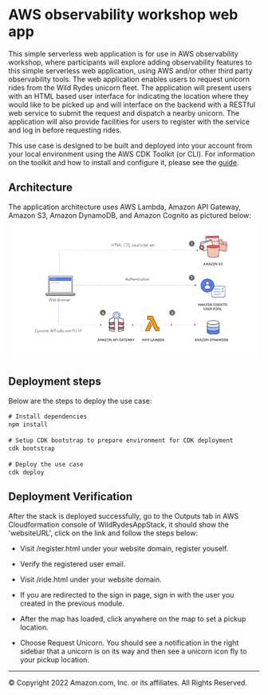 # AWS observability workshop web app

 This simple serverless web application is for use in AWS observability workshop, where participants will explore adding observability features to this simple serverless web application, using AWS and/or other third party observability tools. The web application enables users to request unicorn rides from the Wild Rydes unicorn fleet. The application will present users with an HTML based user interface for indicating the location where they would like to be picked up and will interface on the backend with a RESTful web service to submit the request and dispatch a nearby unicorn. The application will also provide facilities for users to register with the service and log in before requesting rides. 

This use case is designed to be built and deployed into your account from your local environment using the AWS CDK Toolkit (or CLI). For information on the toolkit and how to install and configure it, please see the [guide](https://docs.aws.amazon.com/cdk/latest/guide/cli.html).


## Architecture
The application architecture uses AWS Lambda, Amazon API Gateway, Amazon S3, Amazon DynamoDB, and Amazon Cognito as pictured below:
![Architecture Diagram](architecture.png)

## Deployment steps
Below are the steps to deploy the use case:

```
# Install dependencies
npm install

# Setup CDK bootstrap to prepare environment for CDK deployment
cdk bootstrap

# Deploy the use case
cdk deploy

```

## Deployment Verification
After the stack is deployed successfully, go to the Outputs tab in AWS Cloudformation console of WildRydesAppStack, it should show the 'websiteURL', click on the link and follow the steps below:

* Visit /register.html under your website domain, register youself.

* Verify the registered user email.

* Visit /ride.html under your website domain.

* If you are redirected to the sign in page, sign in with the user you created in the previous module.

* After the map has loaded, click anywhere on the map to set a pickup location.

* Choose Request Unicorn. You should see a notification in the right sidebar that a unicorn is on its way and then see a unicorn icon fly to your pickup location.


***
&copy; Copyright 2022 Amazon.com, Inc. or its affiliates. All Rights Reserved.